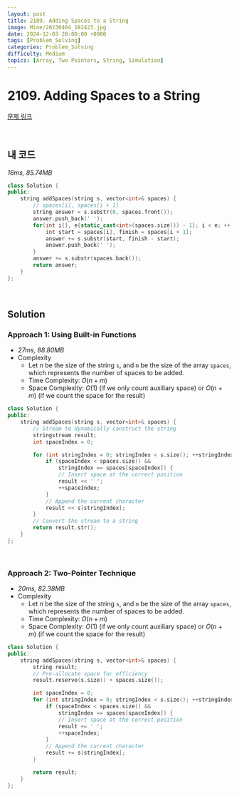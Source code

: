 ```yaml
---
layout: post
title: 2109. Adding Spaces to a String
image: Mine/20230404_182423.jpg
date: 2024-12-03 20:00:00 +0900
tags: [Problem_Solving]
categories: Problem_Solving
difficulty: Medium
topics: [Array, Two Pointers, String, Simulation]
---
```


# 2109. Adding Spaces to a String
[문제 링크](https://leetcode.com/problems/adding-spaces-to-a-string/description/?envType=daily-question&envId=2024-12-03)

<br/>

## 내 코드
*16ms, 85.74MB*

```cpp
class Solution {
public:
    string addSpaces(string s, vector<int>& spaces) {
        // spaces[i], spaces[i + 1]
        string answer = s.substr(0, spaces.front());
        answer.push_back(' ');
        for(int i{}, e{static_cast<int>(spaces.size()) - 1}; i < e; ++ i) {
            int start = spaces[i], finish = spaces[i + 1];
            answer += s.substr(start, finish - start);
            answer.push_back(' ');
        }
        answer += s.substr(spaces.back());
        return answer;
    }
};
```

<br/>

## Solution

### Approach 1: Using Built-in Functions
- *27ms, 88.80MB*
- Complexity
  - Let $n$ be the size of the string `s`, and `m` be the size of the array `spaces`, which represents the number of spaces to be added.
  - Time Complexity: $O(n + m)$
  - Space Complexity: $O(1)$  (if we only count auxiliary space) or $O(n+m)$ (if we count the space for the result)

```cpp
class Solution {
public:
    string addSpaces(string s, vector<int>& spaces) {
        // Stream to dynamically construct the string
        stringstream result;
        int spaceIndex = 0;

        for (int stringIndex = 0; stringIndex < s.size(); ++stringIndex) {
            if (spaceIndex < spaces.size() &&
                stringIndex == spaces[spaceIndex]) {
                // Insert space at the correct position
                result << ' ';
                ++spaceIndex;
            }
            // Append the current character
            result << s[stringIndex];
        }
        // Convert the stream to a string
        return result.str();
    }
};
```

<br/>

### Approach 2: Two-Pointer Technique
- *20ms, 82.38MB*
- Complexity
  - Let $n$ be the size of the string `s`, and `m` be the size of the array `spaces`, which represents the number of spaces to be added.
  - Time Complexity: $O(n + m)$
  - Space Complexity: $O(1)$  (if we only count auxiliary space) or $O(n+m)$ (if we count the space for the result)

```cpp
class Solution {
public:
    string addSpaces(string s, vector<int>& spaces) {
        string result;
        // Pre-allocate space for efficiency
        result.reserve(s.size() + spaces.size());

        int spaceIndex = 0;
        for (int stringIndex = 0; stringIndex < s.size(); ++stringIndex) {
            if (spaceIndex < spaces.size() &&
                stringIndex == spaces[spaceIndex]) {
                // Insert space at the correct position
                result += ' ';
                ++spaceIndex;
            }
            // Append the current character
            result += s[stringIndex];
        }

        return result;
    }
};
```

<br/>
